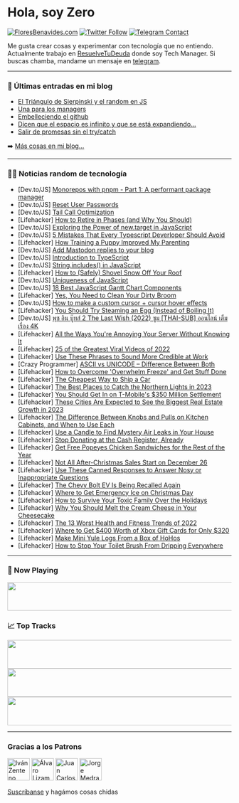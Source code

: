 # Hola, soy Zero

[![FloresBenavides.com](https://img.shields.io/website?down_message=oops&label=MiBlog&style=for-the-badge&up_message=online&url=https%3A%2F%2Ffloresbenavides.com)](https://floresbenavides.com) [![Twitter Follow](https://img.shields.io/twitter/follow/ZeroDragon?color=%231DA1F2&label=Follow&logo=twitter&logoColor=ffffff&style=for-the-badge)](https://twitter.com/zerodragon) [![Telegram Contact](https://img.shields.io/badge/escr%C3%ADbeme-ZeroDragon-%2326A5E4?style=for-the-badge&logo=telegram)](https://t.me/zerodragon)

Me gusta crear cosas y experimentar con tecnología que no entiendo.
Actualmente trabajo en [ResuelveTuDeuda](http://github.com/resuelve) donde soy Tech Manager.
Si buscas chamba, mandame un mensaje en [telegram](https://t.me/zerodragon).

---

### 📕 Últimas entradas en mi blog
<!-- BLOG-POST-LIST:START -->
- [El Triángulo de Sierpinski y el random en JS](https://floresbenavides.com/el-triangulo-de-sierpinski-y-el-random-en-js/)
- [Una para los managers](https://floresbenavides.com/una-para-los-managers/)
- [Embelleciendo el github](https://floresbenavides.com/embelleciendo-el-github/)
- [Dicen que el espacio es infinito y que se está expandiendo…](https://floresbenavides.com/dicen-que-el-espacio-es-infinito-y-que-se-esta-expandiendo/)
- [Salir de promesas sin el try/catch](https://floresbenavides.com/salir-de-promesas-sin-el-try-catch/)
<!-- BLOG-POST-LIST:END -->

➡️ [Más cosas en mi blog...](https://floresbenavides.com)

---

### 👨‍💻 Noticias random de tecnología
<!-- TECH-POSTS:START -->
- [Dev.to/JS] [Monorepos with pnpm - Part 1: A performant package manager](https://dev.to/hotjar/monorepos-with-pnpm-part-1-a-performant-package-manager-5g41)
- [Dev.to/JS] [Reset User Passwords](https://dev.to/konstantinstanmeyer/reset-user-passwords-4hco)
- [Dev.to/JS] [Tail Call Optimization](https://dev.to/justinethier/tail-call-optimization-d5l)
- [Lifehacker] [How to Retire in Phases &lpar;and Why You Should&rpar;](https://lifehacker.com/how-to-retire-in-phases-and-why-you-should-1849762897)
- [Dev.to/JS] [Exploring the Power of new.target in JavaScript](https://dev.to/devsmitra/exploring-the-power-of-newtarget-in-javascript-2p66)
- [Dev.to/JS] [5 Mistakes That Every Typescript Deverloper Should Avoid](https://dev.to/arafat4693/5-mistakes-that-every-typescript-deverloper-should-avoid-33b)
- [Lifehacker] [How Training a Puppy Improved My Parenting](https://lifehacker.com/how-training-a-puppy-improved-my-parenting-1849706173)
- [Dev.to/JS] [Add Mastodon replies to your blog](https://dev.to/jesseskinner/add-mastodon-replies-to-your-blog-5842)
- [Dev.to/JS] [Introduction to TypeScript](https://dev.to/shihab91/introduction-to-typescript-2k16)
- [Dev.to/JS] [String.includes&lpar;&rpar; in JavaScript](https://dev.to/moazamdev/stringprototypeincludes-in-javascript-52ea)
- [Lifehacker] [How to &lpar;Safely&rpar; Shovel Snow Off Your Roof](https://lifehacker.com/how-to-safely-shovel-snow-off-your-roof-1849762679)
- [Dev.to/JS] [Uniqueness of JavaScript](https://dev.to/rahulbhai9/uniqueness-of-javascript-2nb2)
- [Dev.to/JS] [18 Best JavaScript Gantt Chart Components](https://dev.to/plazarev/18-best-javascript-gantt-chart-components-2d78)
- [Lifehacker] [Yes, You Need to Clean Your Dirty Broom](https://lifehacker.com/yes-you-need-to-clean-your-dirty-broom-1849701048)
- [Dev.to/JS] [How to make a custom cursor + cursor hover effects](https://dev.to/lensco825/how-to-make-a-custom-cursor-cursor-hover-effects-1ikg)
- [Lifehacker] [You Should Try Steaming an Egg &lpar;Instead of Boiling It&rpar;](https://lifehacker.com/you-should-try-steaming-an-egg-instead-of-boiling-it-1849762587)
- [Dev.to/JS] [พุซ อิน บู๊ทส์ 2 The Last Wish &lpar;2022&rpar; ซูม [THAI-SUB] ออนไลน์ เต็มเรื่อง 4K](https://dev.to/pussinboots2thelastwishthaidub/phuch-in-buuths-2-the-last-wish-2022-chuum-thai-sub-nailn-etmeruueng-4k-568m)
- [Lifehacker] [All the Ways You&#39;re Annoying Your Server Without Knowing It](https://lifehacker.com/all-the-ways-youre-annoying-your-server-without-knowing-1849705131)
- [Lifehacker] [25 of the Greatest Viral Videos of 2022](https://lifehacker.com/25-of-the-greatest-viral-videos-of-2022-1849917629)
- [Lifehacker] [Use These Phrases to Sound More Credible at Work](https://lifehacker.com/use-these-phrases-to-sound-more-credible-at-work-1849924748)
- [Crazy Programmer] [ASCII vs UNICODE – Difference Between Both](https://www.thecrazyprogrammer.com/2022/12/ascii-vs-unicode.html)
- [Lifehacker] [How to Overcome &#39;Overwhelm Freeze&#39; and Get Stuff Done](https://lifehacker.com/how-to-overcome-overwhelm-freeze-and-get-stuff-done-1849924752)
- [Lifehacker] [The Cheapest Way to Ship a Car](https://lifehacker.com/the-cheapest-way-to-ship-a-car-1849924771)
- [Lifehacker] [The Best Places to Catch the Northern Lights in 2023](https://lifehacker.com/the-best-places-to-catch-the-northern-lights-in-2023-1849924229)
- [Lifehacker] [You Should Get In on T-Mobile&#39;s $350 Million Settlement](https://lifehacker.com/you-should-get-in-on-t-mobiles-350-million-settlement-1849924214)
- [Lifehacker] [These Cities Are Expected to See the Biggest Real Estate Growth in 2023](https://lifehacker.com/these-cities-are-expected-to-see-the-biggest-real-estat-1849924191)
- [Lifehacker] [The Difference Between Knobs and Pulls on Kitchen Cabinets, and When to Use Each](https://lifehacker.com/the-difference-between-knobs-and-pulls-on-kitchen-cabin-1849923593)
- [Lifehacker] [Use a Candle to Find Mystery Air Leaks in Your House](https://lifehacker.com/use-a-candle-to-find-mystery-air-leaks-in-your-house-1849923633)
- [Lifehacker] [Stop Donating at the Cash Register, Already](https://lifehacker.com/stop-donating-at-the-cash-register-already-1849923643)
- [Lifehacker] [Get Free Popeyes Chicken Sandwiches for the Rest of the Year](https://lifehacker.com/get-free-popeyes-chicken-sandwiches-for-the-rest-of-the-1849922863)
- [Lifehacker] [Not All After-Christmas Sales Start on December 26](https://lifehacker.com/not-all-after-christmas-sales-start-on-december-26-1849922870)
- [Lifehacker] [Use These Canned Responses to Answer Nosy or Inappropriate Questions](https://lifehacker.com/use-these-canned-responses-to-answer-nosy-or-inappropri-1849922885)
- [Lifehacker] [The Chevy Bolt EV Is Being Recalled Again](https://lifehacker.com/the-chevy-bolt-ev-is-being-recalled-again-1849925272)
- [Lifehacker] [Where to Get Emergency Ice on Christmas Day](https://lifehacker.com/where-to-get-emergency-ice-on-christmas-day-1849877036)
- [Lifehacker] [How to Survive Your Toxic Family Over the Holidays](https://lifehacker.com/how-to-survive-your-toxic-family-over-the-holidays-1849924911)
- [Lifehacker] [Why You Should Melt the Cream Cheese in Your Cheesecake](https://lifehacker.com/why-you-should-melt-the-cream-cheese-in-your-cheesecake-1849924745)
- [Lifehacker] [The 13 Worst Health and Fitness Trends of 2022](https://lifehacker.com/the-13-worst-health-and-fitness-trends-of-2022-1849924373)
- [Lifehacker] [Where to Get $400 Worth of Xbox Gift Cards for Only $320](https://lifehacker.com/where-to-get-400-worth-of-xbox-gift-cards-for-only-32-1849924399)
- [Lifehacker] [Make Mini Yule Logs From a Box of HoHos](https://lifehacker.com/make-mini-yule-logs-from-a-box-of-hohos-1849923463)
- [Lifehacker] [How to Stop Your Toilet Brush From Dripping Everywhere](https://lifehacker.com/how-to-stop-your-toilet-brush-from-dripping-everywhere-1849923532)<!-- TECH-POSTS:END -->

---

### 🎵 Now Playing
<a href="https://spotify-now-playing-dun.vercel.app/now-playing?open"><img src="https://spotify-now-playing-dun.vercel.app/now-playing" width="540" height="64"></a>

### 📈 Top Tracks
<a href="https://spotify-now-playing-dun.vercel.app/top-tracks?i=1&open"><img src="https://spotify-now-playing-dun.vercel.app/top-tracks?i=1" width="540" height="64"></a>
<a href="https://spotify-now-playing-dun.vercel.app/top-tracks?i=2&open"><img src="https://spotify-now-playing-dun.vercel.app/top-tracks?i=2" width="540" height="64"></a>
<a href="https://spotify-now-playing-dun.vercel.app/top-tracks?i=3&open"><img src="https://spotify-now-playing-dun.vercel.app/top-tracks?i=3" width="540" height="64"></a>

---

### Gracias a los Patrons
[<img src="https://avatars.githubusercontent.com/u/243380?v=4" alt="Iván Zenteno" width="50px">](https://github.com/k001) [<img src="https://avatars.githubusercontent.com/u/19955639?v=4" alt="Álvaro Lizama" width="50px">](https://github.com/alvarolizama) [<img src="https://avatars.githubusercontent.com/u/2718753?v=4" alt="Juan Carlos Ruiz" width="50px">](https://github.com/JuanCrg90) [<img src="https://avatars.githubusercontent.com/u/37025?v=4" alt="Jorge Medrano" width="50px">](https://github.com/h1pp1e) 

[Suscríbanse](https://www.patreon.com/zerodragon) y hagámos cosas chidas

